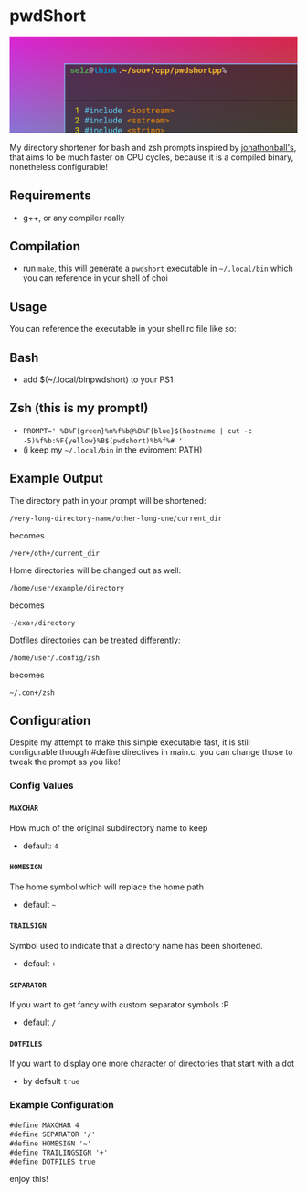 # pwdShort

![Alt text](./screenshot.png?raw=true)

My directory shortener for bash and zsh prompts inspired by [jonathonball's](https://github.com/jonathonball/pwd-shorten), that aims to be much faster on CPU cycles, because it is a compiled binary, nonetheless configurable!

## Requirements
- g++, or any compiler really

## Compilation
- run `make`, this will generate a `pwdshort` executable in `~/.local/bin` which you can reference in your shell of choi

## Usage
You can reference the executable in your shell rc file like so:

## Bash
- add $(~/.local/binpwdshort) to your PS1

## Zsh (this is my prompt!)
- `PROMPT=' %B%F{green}%n%f%b@%B%F{blue}$(hostname | cut -c -5)%f%b:%F{yellow}%B$(pwdshort)%b%f%# '`
- (i keep my `~/.local/bin` in the eviroment PATH)

## Example Output
The directory path in your prompt will be shortened:

    /very-long-directory-name/other-long-one/current_dir

becomes

    /ver+/oth+/current_dir

Home directories will be changed out as well:

    /home/user/example/directory

becomes

    ~/exa+/directory

Dotfiles directories can be treated differently:

    /home/user/.config/zsh

becomes

    ~/.con+/zsh

## Configuration
Despite my attempt to make this simple executable fast, it is still configurable through #define directives in main.c, you can change those to tweak the prompt as you like!

### Config Values

#### `MAXCHAR`
How much of the original subdirectory name to keep
- default: `4`

#### `HOMESIGN`
The home symbol which will replace the home path
- default `~`

#### `TRAILSIGN`
Symbol used to indicate that a directory name has been shortened.
- default `+`

#### `SEPARATOR`
If you want to get fancy with custom separator symbols :P
- default `/`

#### `DOTFILES`
If you want to display one more character of directories that start with a dot
- by default `true`

### Example Configuration

```
#define MAXCHAR 4
#define SEPARATOR '/'
#define HOMESIGN '~'
#define TRAILINGSIGN '+'
#define DOTFILES true
```

enjoy this! 
